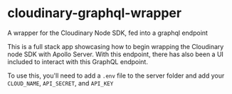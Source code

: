 # cloudinary-graphql-wrapper
A wrapper for the Cloudinary Node SDK, fed into a graphql endpoint

This is a full stack app showcasing how to begin wrapping the Cloudinary node SDK with Apollo Server. With this endpoint,
there has also been a UI included to interact with this GraphQL endpoint. 

To use this, you'll need to add a `.env` file to the server folder and add your `CLOUD_NAME`, `API_SECRET`, and `API_KEY`
